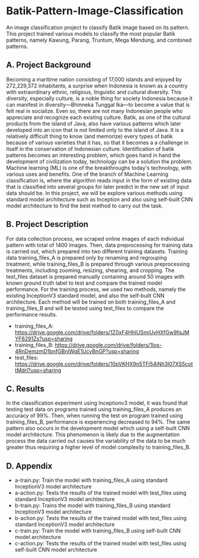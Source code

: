 # Batik-Pattern-Image-Classification
An image classification project to classify Batik image based on its pattern. This project trained various models to classify the most popular Batik patterns, namely Kawung, Parang, Truntum, Mega Mendung, and combined patterns.

## A. Project Background
Becoming a maritime nation consisting of 17,000 islands and enjoyed by 272,229,372 inhabitants, a surprise when Indonesia is known as a country with extraordinary ethnic, religious, linguistic and cultural diversity. This diversity, especially culture, is a noble thing for society Indonesia because it can manifest in diversity—Bhinneka Tunggal Ika—to become a value that is felt real in socialize. Even so, there are not many Indonesian people who appreciate and recognize each existing culture. Batik, as one of the cultural products from the island of Java, also have various patterns which later developed into an icon that is not limited only to the island of Java. It is a relatively difficult thing to know (and memorize) every types of batik because of various varieties that it has, so that it becomes a a challenge in itself in the conservation of Indonesian culture. Identification of batik patterns becomes an interesting problem, which goes hand in hand the development of civilization today, technology can be a solution the problem. Machine learning (ML) is one of the breakthroughs today's technology, with various uses and benefits. One of the branch of Machine Learning classification is, where the algorithm reads input in the form of existing data that is classified into several groups for later predict in the new set of input data should be. In this project, we will be explore various methods using standard model architecture such as Inception and also using self-built CNN model architecture to find the best method to carry out the task.

## B. Project Description
For data collection process, we scraped online images of each individual pattern with total of 1400 images. Then, data preprocessing for training data is carried out, which prepared into two different training datasets. Training data training_files_A is prepared only by renaming and regrouping treatment, while training_files_B is prepared through various preprocessing treatments, including zooming, resizing, shearing, and cropping. The test_files dataset is prepared manually containing around 50 images with known ground truth label to test and compare the trained model performance. For the training process, we used two methods, namely the existing InceptionV3 standard model, and also the self-built CNN architecture. Each method will be trained on both training_files_A and training_files_B and will be tested using test_files to compare the performance results.

- training_files_A: https://drive.google.com/drive/folders/1Z0xF4HhIUSmiUvHXfGw9fqJMYF6291Zs?usp=sharing
- training_files_B: https://drive.google.com/drive/folders/1Ios-4RnDemzmD1bnfGBnIWqE1UcvBnGP?usp=sharing
- test_files: https://drive.google.com/drive/folders/10pVKHX9n5TFj54iNh3l07XS5cottMdrl?usp=sharing

## C. Results
In the classification experiment using Inceptionv3 model, it was found that testing test data on programs trained using training_files_A produces an accuracy of 99%. Then, when running the test on program trained using training_files_B, performance is experiencing decreased to 94%. The same pattern also occurs in the development model which using a self-built CNN model architecture. This phenomenon is likely due to the augmentation process the data carried out causes the variability of the data to be much greater thus requiring a higher level of model complexity to training_files_B.

## D. Appendix
- a-train.py: Train the model with training_files_A using standard InceptionV3 model architecture
- a-action.py: Tests the results of the trained model with test_files using standard InceptionV3 model architecture
- b-train.py: Trains the model with training_files_B using standard InceptionV3 model architecture
- b-action.py: Tests the results of the trained model with test_files using standard InceptionV3 model architecture
- c-train.py: Train the model with training_files_B using self-built CNN model architecture
- c-action.py: Tests the results of the trained model with test_files using self-built CNN model architecture
